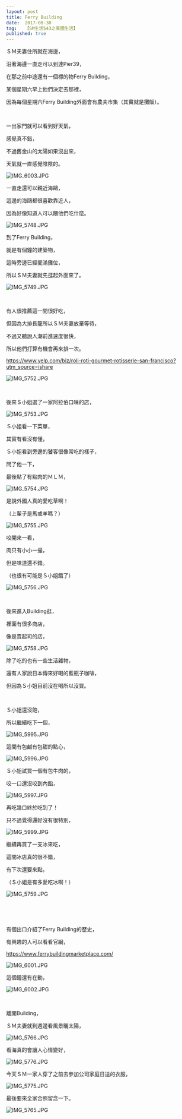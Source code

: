 ```yaml
---
layout: post
title: Ferry Building
date:  2017-08-30
tag:   【SM生活543之美國生活】
published: true 
---
```

<p>ＳＭ夫妻住所就在海邊，</p>

<p>沿著海邊一直走可以到達Pier39，</p>

<p>在那之前中途還有一個標的物Ferry Building，</p>

<p>某個星期六早上他們決定去那裡，</p>

<p>因為每個星期六Ferry Building外面會有農夫市集（其實就是攤販）。</p>

<p>&nbsp;</p>

<p>一出家門就可以看到好天氣，</p>

<p>感覺真不錯，</p>

<p>不過舊金山的太陽如果沒出來，</p>

<p>天氣就一直感覺陰陰的。</p>

<p><img alt="IMG_6003.JPG" src="https://pic.pimg.tw/smlife543/1504026754-3694422252_n.jpg" title="IMG_6003.JPG"></p>

<p>一直走還可以親近海鷗，</p>

<p>這邊的海鷗都很喜歡靠近人，</p>

<p>因為好像知道人可以餵他們吃什麼。</p>

<p><img alt="IMG_5748.JPG" src="https://pic.pimg.tw/smlife543/1504026446-1869477819_n.jpg" title="IMG_5748.JPG"></p>

<p>到了Ferry Building，</p>

<p>就是有個鐘的建築物，</p>

<p>這時旁邊已經擺滿攤位，</p>

<p>所以ＳＭ夫妻就先逛起外面來了。</p>

<p><img alt="IMG_5749.JPG" src="https://pic.pimg.tw/smlife543/1504027865-44199729_n.jpg" title="IMG_5749.JPG"></p>

<p>&nbsp;</p>

<p>有人很推薦這一間很好吃，</p>

<p>但因為大排長龍所以ＳＭ夫妻放棄等待，</p>

<p>不過又聽說人潮前進速度很快，</p>

<p>所以他們打算有機會再來排一次。</p>

<p><a href="https://www.yelp.com/biz/roli-roti-gourmet-rotisserie-san-francisco?utm_source=ishare">https://www.yelp.com/biz/roli-roti-gourmet-rotisserie-san-francisco?utm_source=ishare</a></p>

<p><img alt="IMG_5752.JPG" src="https://pic.pimg.tw/smlife543/1504026462-149345467_n.jpg" title="IMG_5752.JPG"></p>

<p>&nbsp;</p>

<p>後來Ｓ小姐選了一家阿拉伯口味的店，</p>

<p><img alt="IMG_5753.JPG" src="https://pic.pimg.tw/smlife543/1504026478-3585849185_n.jpg" title="IMG_5753.JPG"></p>

<p>Ｓ小姐看一下菜單，</p>

<p>其實有看沒有懂，</p>

<p>Ｓ小姐看到旁邊的饕客很像常吃的樣子，</p>

<p>問了他一下，</p>

<p>最後點了有點肉的ＭＬＭ，</p>

<p><img alt="IMG_5754.JPG" src="https://pic.pimg.tw/smlife543/1504026496-3806417109_n.jpg?v=1504026504" title="IMG_5754.JPG"></p>

<p>是說外國人真的愛吃草啊！</p>

<p>（上輩子是馬或羊嗎？）</p>

<p><img alt="IMG_5755.JPG" src="https://pic.pimg.tw/smlife543/1504026517-3408540401_n.jpg?v=1504026533" title="IMG_5755.JPG"></p>

<p>咬開來一看，</p>

<p>肉只有小小一撮，</p>

<p>但是味道還不錯。</p>

<p>（也很有可能是Ｓ小姐餓了）</p>

<p><img alt="IMG_5756.JPG" src="https://pic.pimg.tw/smlife543/1504026543-1740005426_n.jpg" title="IMG_5756.JPG"></p>

<p>&nbsp;</p>

<p>後來進入Building逛，</p>

<p>裡面有很多商店，</p>

<p>像是賣起司的店，</p>

<p><img alt="IMG_5758.JPG" src="https://pic.pimg.tw/smlife543/1504026557-195470702_n.jpg?v=1504026561" title="IMG_5758.JPG"></p>

<p>除了吃的也有一些生活雜物，</p>

<p>還有人家說日本傳來好喝的藍瓶子咖啡，</p>

<p>但因為Ｓ小姐目前沒在喝所以沒買。</p>

<p>&nbsp;</p>

<p>Ｓ小姐還沒飽，</p>

<p>所以繼續吃下一個，</p>

<p><img alt="IMG_5995.JPG" src="https://pic.pimg.tw/smlife543/1504026619-2842883190_n.jpg?v=1504026624" title="IMG_5995.JPG"></p>

<p>這間有包鹹有包甜的點心，</p>

<p><img alt="IMG_5996.JPG" src="https://pic.pimg.tw/smlife543/1504026638-3587545234_n.jpg?v=1504026654" title="IMG_5996.JPG"></p>

<p>Ｓ小姐試買一個有包牛肉的，</p>

<p>咬一口還沒咬到內餡，</p>

<p><img alt="IMG_5997.JPG" src="https://pic.pimg.tw/smlife543/1504026667-1367769311_n.jpg?v=1504026676" title="IMG_5997.JPG"></p>

<p>再吃幾口終於吃到了！</p>

<p>只不過覺得還好沒有很特別，</p>

<p><img alt="IMG_5999.JPG" src="https://pic.pimg.tw/smlife543/1504026691-3702278799_n.jpg?v=1504026695" title="IMG_5999.JPG"></p>

<p>繼續再買了一支冰來吃，</p>

<p>這間冰店真的很不錯，</p>

<p>有下次還要來點。</p>

<p>（Ｓ小姐是有多愛吃冰啊！）</p>

<p><img alt="IMG_5759.JPG" src="https://pic.pimg.tw/smlife543/1504029720-3145716562_n.jpg?v=1504029723" title="IMG_5759.JPG"></p>

<p>&nbsp;</p>

<p>&nbsp;</p>

<p>有個出口介紹了Ferry Building的歷史，</p>

<p>有興趣的人可以看看官網，</p>

<p><a href="https://www.ferrybuildingmarketplace.com/">https://www.ferrybuildingmarketplace.com/</a></p>

<p><img alt="IMG_6001.JPG" src="https://pic.pimg.tw/smlife543/1504026707-2847006701_n.jpg?v=1504026715" title="IMG_6001.JPG"></p>

<p>這個鐘還有在動，</p>

<p><img alt="IMG_6002.JPG" src="https://pic.pimg.tw/smlife543/1504026734-2859161781_n.jpg?v=1504026745" title="IMG_6002.JPG"></p>

<p>&nbsp;</p>

<p>離開Building，</p>

<p>ＳＭ夫妻就到週邊看風景曬太陽，</p>

<p><img alt="IMG_5766.JPG" src="https://pic.pimg.tw/smlife543/1504026588-1972146701_n.jpg" title="IMG_5766.JPG"></p>

<p>看海真的會讓人心情變好，</p>

<p><img alt="IMG_5776.JPG" src="https://pic.pimg.tw/smlife543/1504026602-197231952_n.jpg" title="IMG_5776.JPG"></p>

<p>今天ＳＭ一家人穿了之前去參加公司家庭日送的衣服，</p>

<p><img alt="IMG_5775.JPG" src="https://pic.pimg.tw/smlife543/1504029295-2035373520_n.jpg" title="IMG_5775.JPG"></p>

<p>最後要來全家合照留念一下。</p>

<p><img alt="IMG_5765.JPG" src="https://pic.pimg.tw/smlife543/1504026608-4028796445_n.jpg" title="IMG_5765.JPG"></p>


